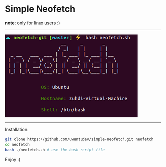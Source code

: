 # Simple Neofetch
**note**: only for linux users :)

***
![e](screenshot.png)

***

Installation:
```sh
git clone https://github.com/uwuntudev/simple-neofetch.git neofetch
cd neofetch
bash ./neofetch.sh # use the bash script file
```

Enjoy :)
